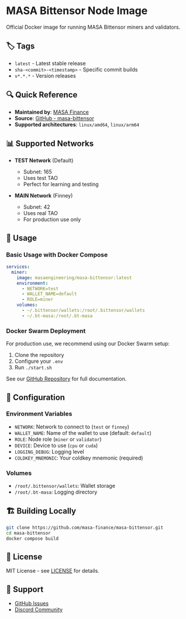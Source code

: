 # MASA Bittensor Node Image

Official Docker image for running MASA Bittensor miners and validators.

## 🏷️ Tags

- `latest` - Latest stable release
- `sha-<commit>-<timestamp>` - Specific commit builds
- `v*.*.*` - Version releases

## 🔍 Quick Reference

- **Maintained by**: [MASA Finance](https://github.com/masa-finance)
- **Source**: [GitHub - masa-bittensor](https://github.com/masa-finance/masa-bittensor)
- **Supported architectures**: `linux/amd64`, `linux/arm64`

## 📊 Supported Networks

- **TEST Network** (Default)
  - Subnet: 165
  - Uses test TAO
  - Perfect for learning and testing
  
- **MAIN Network** (Finney)
  - Subnet: 42
  - Uses real TAO
  - For production use only

## 🚀 Usage

### Basic Usage with Docker Compose

```yaml
services:
  miner:
    image: masaengineering/masa-bittensor:latest
    environment:
      - NETWORK=test
      - WALLET_NAME=default
      - ROLE=miner
    volumes:
      - ~/.bittensor/wallets:/root/.bittensor/wallets
      - ~/.bt-masa:/root/.bt-masa
```

### Docker Swarm Deployment

For production use, we recommend using our Docker Swarm setup:
1. Clone the repository
2. Configure your `.env`
3. Run `./start.sh`

See our [GitHub Repository](https://github.com/masa-finance/masa-bittensor) for full documentation.

## 🔧 Configuration

### Environment Variables

- `NETWORK`: Network to connect to (`test` or `finney`)
- `WALLET_NAME`: Name of the wallet to use (default: `default`)
- `ROLE`: Node role (`miner` or `validator`)
- `DEVICE`: Device to use (`cpu` or `cuda`)
- `LOGGING_DEBUG`: Logging level
- `COLDKEY_MNEMONIC`: Your coldkey mnemonic (required)

### Volumes

- `/root/.bittensor/wallets`: Wallet storage
- `/root/.bt-masa`: Logging directory

## 🏗️ Building Locally

```bash
git clone https://github.com/masa-finance/masa-bittensor.git
cd masa-bittensor
docker compose build
```

## 📝 License

MIT License - see [LICENSE](https://github.com/masa-finance/masa-bittensor/blob/main/LICENSE) for details.

## 🤝 Support

- [GitHub Issues](https://github.com/masa-finance/masa-bittensor/issues)
- [Discord Community](https://discord.gg/masa) 